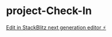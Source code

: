 # project-Check-In

[Edit in StackBlitz next generation editor ⚡️](https://stackblitz.com/~/github.com/viv-creator/project-Check-In)